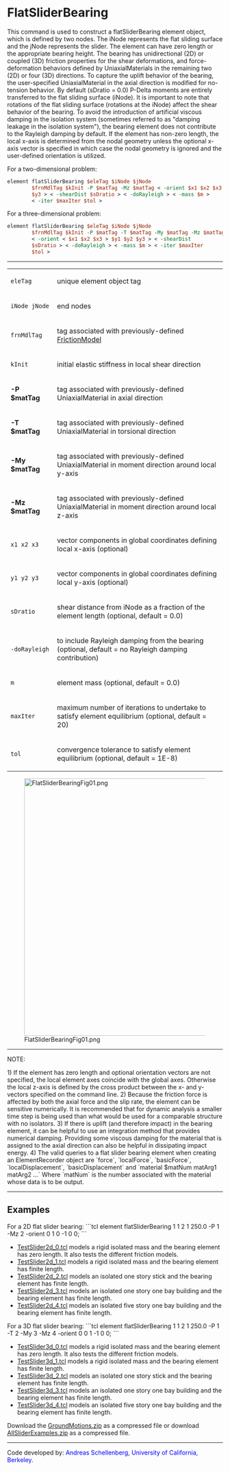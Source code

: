 # FlatSliderBearing

<p>This command is used to construct a flatSliderBearing element object,
which is defined by two nodes. The iNode represents the flat sliding
surface and the jNode represents the slider. The element can have zero
length or the appropriate bearing height. The bearing has unidirectional
(2D) or coupled (3D) friction properties for the shear deformations, and
force-deformation behaviors defined by UniaxialMaterials in the
remaining two (2D) or four (3D) directions. To capture the uplift
behavior of the bearing, the user-specified UniaxialMaterial in the
axial direction is modified for no-tension behavior. By default (sDratio
= 0.0) P-Delta moments are entirely transferred to the flat sliding
surface (iNode). It is important to note that rotations of the flat
sliding surface (rotations at the iNode) affect the shear behavior of
the bearing. To avoid the introduction of artificial viscous damping in
the isolation system (sometimes referred to as "damping leakage in the
isolation system"), the bearing element does not contribute to the
Rayleigh damping by default. If the element has non-zero length, the
local x-axis is determined from the nodal geometry unless the optional
x-axis vector is specified in which case the nodal geometry is ignored
and the user-defined orientation is utilized.</p>
<p>For a two-dimensional problem:</p>

```tcl
element flatSliderBearing $eleTag $iNode $jNode
        $frnMdlTag $kInit -P $matTag -Mz $matTag < -orient $x1 $x2 $x3 $y1 $y2
        $y3 > < -shearDist $sDratio > < -doRayleigh > < -mass $m >
        < -iter $maxIter $tol >
```

<p>For a three-dimensional problem:</p>

```tcl
element flatSliderBearing $eleTag $iNode $jNode
        $frnMdlTag $kInit -P $matTag -T $matTag -My $matTag -Mz $matTag
        < -orient < $x1 $x2 $x3 > $y1 $y2 $y3 > < -shearDist
        $sDratio > < -doRayleigh > < -mass $m > < -iter $maxIter
        $tol >
```

<hr />
<table>
<tbody>
<tr class="odd">
<td><code class="parameter-table-variable">eleTag</code></td>
<td><p>unique element object tag</p></td>
</tr>
<tr class="even">
<td><p><code class="parameter-table-variable">iNode jNode</code></p></td>
<td><p>end nodes</p></td>
</tr>
<tr class="odd">
<td><code class="parameter-table-variable">frnMdlTag</code></td>
<td><p>tag associated with previously-defined <a
href="http://opensees.berkeley.edu/wiki/index.php/FrictionModel_Command">FrictionModel</a></p></td>
</tr>
<tr class="even">
<td><code class="parameter-table-variable">kInit</code></td>
<td><p>initial elastic stiffness in local shear direction</p></td>
</tr>
<tr class="odd">
<td><p><strong>-P $matTag</strong></p></td>
<td><p>tag associated with previously-defined UniaxialMaterial in axial
direction</p></td>
</tr>
<tr class="even">
<td><p><strong>-T $matTag</strong></p></td>
<td><p>tag associated with previously-defined UniaxialMaterial in
torsional direction</p></td>
</tr>
<tr class="odd">
<td><p><strong>-My $matTag</strong></p></td>
<td><p>tag associated with previously-defined UniaxialMaterial in moment
direction around local y-axis</p></td>
</tr>
<tr class="even">
<td><p><strong>-Mz $matTag</strong></p></td>
<td><p>tag associated with previously-defined UniaxialMaterial in moment
direction around local z-axis</p></td>
</tr>
<tr class="odd">
<td><p><code class="parameter-table-variable">x1 x2 x3</code></p></td>
<td><p>vector components in global coordinates defining local x-axis
(optional)</p></td>
</tr>
<tr class="even">
<td><p><code class="parameter-table-variable">y1 y2 y3</code></p></td>
<td><p>vector components in global coordinates defining local y-axis
(optional)</p></td>
</tr>
<tr class="odd">
<td><code class="parameter-table-variable">sDratio</code></td>
<td><p>shear distance from iNode as a fraction of the element length
(optional, default = 0.0)</p></td>
</tr>
<tr class="even">
<td><p><code class="parameter-table-flag">-doRayleigh</code></p></td>
<td><p>to include Rayleigh damping from the bearing (optional, default =
no Rayleigh damping contribution)</p></td>
</tr>
<tr class="odd">
<td><code class="parameter-table-variable">m</code></td>
<td><p>element mass (optional, default = 0.0)</p></td>
</tr>
<tr class="even">
<td><code class="parameter-table-variable">maxIter</code></td>
<td><p>maximum number of iterations to undertake to satisfy element
equilibrium (optional, default = 20)</p></td>
</tr>
<tr class="odd">
<td><code class="parameter-table-variable">tol</code></td>
<td><p>convergence tolerance to satisfy element equilibrium (optional,
default = 1E-8)</p></td>
</tr>
</tbody>
</table>
<figure>
<img src="/OpenSeesRT/contrib/static/FlatSliderBearingFig01.png" title="FlatSliderBearingFig01.png"
width="600" alt="FlatSliderBearingFig01.png" />
<figcaption aria-hidden="true">FlatSliderBearingFig01.png</figcaption>
</figure>

<hr />

<p>NOTE:</p>
1) If the element has zero length and optional orientation vectors
  are not specified, the local element axes coincide with the global axes.
  Otherwise the local z-axis is defined by the cross product between the
  x- and y-vectors specified on the command line.
2) Because the friction force is affected by both the axial force and
  the slip rate, the element can be sensitive numerically. It is
  recommended that for dynamic analysis a smaller time step is being used
  than what would be used for a comparable structure with no
  isolators.
3) If there is uplift (and therefore impact) in the bearing element,
  it can be helpful to use an integration method that provides numerical
  damping. Providing some viscous damping for the material that is
  assigned to the axial direction can also be helpful in dissipating
  impact energy.
4) The valid queries to a flat slider bearing element when creating
  an ElementRecorder object are `force`, `localForce`, `basicForce`,
  `localDisplacement`, `basicDisplacement` and `material $matNum matArg1 matArg2 ...` 
  Where `matNum` is the number associated with the material
  whose data is to be output.

<hr />

## Examples

<p>For a 2D flat slider bearing: 
```tcl
element flatSliderBearing 1 1 2 1 250.0 -P 1 -Mz 2 -orient 0 1 0 -1 0 0;
```

<ul>
<li><a href="TestSlider2d_0.tcl" title="wikilink">TestSlider2d_0.tcl</a>
models a rigid isolated mass and the bearing element has zero length. It
also tests the different friction models.</li>
<li><a href="TestSlider2d_1.tcl" title="wikilink">TestSlider2d_1.tcl</a>
models a rigid isolated mass and the bearing element has finite
length.</li>
<li><a href="TestSlider2d_2.tcl" title="wikilink">TestSlider2d_2.tcl</a>
models an isolated one story stick and the bearing element has finite
length.</li>
<li><a href="TestSlider2d_3.tcl" title="wikilink">TestSlider2d_3.tcl</a>
models an isolated one story one bay building and the bearing element
has finite length.</li>
<li><a href="TestSlider2d_4.tcl" title="wikilink">TestSlider2d_4.tcl</a>
models an isolated five story one bay building and the bearing element
has finite length.</li>
</ul>

<p>For a 3D flat slider bearing: 
```tcl
element flatSliderBearing 1 1 2 1 250.0 -P 1 -T 2 -My 3 -Mz 4 -orient 0 0 1 -1 0 0;
```

<ul>
<li><a href="TestSlider3d_0.tcl" title="wikilink">TestSlider3d_0.tcl</a>
models a rigid isolated mass and the bearing element has zero length. It
also tests the different friction models.</li>
<li><a href="TestSlider3d_1.tcl" title="wikilink">TestSlider3d_1.tcl</a>
models a rigid isolated mass and the bearing element has finite
length.</li>
<li><a href="TestSlider3d_2.tcl" title="wikilink">TestSlider3d_2.tcl</a>
models an isolated one story stick and the bearing element has finite
length.</li>
<li><a href="TestSlider3d_3.tcl" title="wikilink">TestSlider3d_3.tcl</a>
models an isolated one story one bay building and the bearing element
has finite length.</li>
<li><a href="TestSlider3d_4.tcl" title="wikilink">TestSlider3d_4.tcl</a>
models an isolated five story one bay building and the bearing element
has finite length.</li>
</ul>
<p>Download the <a href="Media:GroundMotions.zip"
title="wikilink">GroundMotions.zip</a> as a compressed file or download
<a href="Media:AllSliderExamples.zip"
title="wikilink">AllSliderExamples.zip</a> as a compressed file.</p>

<hr />
<p>Code developed by: <span style="color:blue"> Andreas
Schellenberg, University of California, Berkeley. </span></p>

